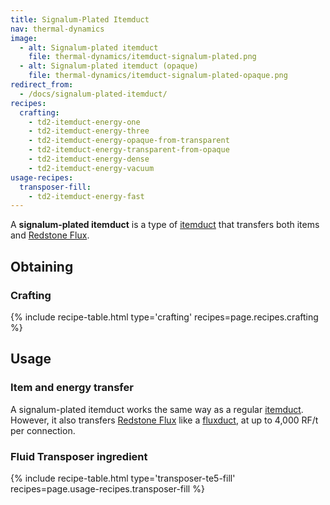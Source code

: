 ```yaml
---
title: Signalum-Plated Itemduct
nav: thermal-dynamics
image:
  - alt: Signalum-plated itemduct
    file: thermal-dynamics/itemduct-signalum-plated.png
  - alt: Signalum-plated itemduct (opaque)
    file: thermal-dynamics/itemduct-signalum-plated-opaque.png
redirect_from:
  - /docs/signalum-plated-itemduct/
recipes:
  crafting:
    - td2-itemduct-energy-one
    - td2-itemduct-energy-three
    - td2-itemduct-energy-opaque-from-transparent
    - td2-itemduct-energy-transparent-from-opaque
    - td2-itemduct-energy-dense
    - td2-itemduct-energy-vacuum
usage-recipes:
  transposer-fill:
    - td2-itemduct-energy-fast
---
```


A **signalum-plated itemduct** is a type of [itemduct](/docs/thermal-dynamics/itemduct/) that
transfers both items and [Redstone Flux](/docs/redstone-flux/).


Obtaining
---------

### Crafting
{% include recipe-table.html type='crafting' recipes=page.recipes.crafting %}


Usage
-----

### Item and energy transfer
A signalum-plated itemduct works the same way as a regular
[itemduct](/docs/thermal-dynamics/itemduct/). However, it also transfers [Redstone
Flux](/docs/redstone-flux/) like a [fluxduct](/docs/thermal-dynamics/fluxducts/), at up to 4,000
RF/t per connection.

### Fluid Transposer ingredient
{% include recipe-table.html type='transposer-te5-fill' recipes=page.usage-recipes.transposer-fill %}

